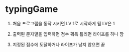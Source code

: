 # typingGame





1. 처음 프로그램을 동작 시키면 LV 1로 시작하게 됨
    LV은 1

2. 출력된 문자열을 입력하면 점수 획득 틀리면 라이프를 하나 깜

3. 지정된 점수에 도달하거나 라이프가 남지 않으면 끝

